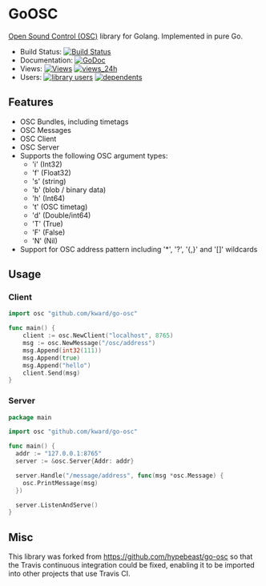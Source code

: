 # GoOSC

[Open Sound Control (OSC)](http://opensoundcontrol.org/introduction-osc) library for Golang. Implemented in pure Go.

* Build Status:  [![Build Status][CIStatus]][CIProject]
* Documentation: [![GoDoc][GoDocStatus]][GoDoc]
* Views:         [![Views][SGViews]][SGProject] [![views_24h][SGViews24h]][SGProject]
* Users:         [![library users][SGUsers]][SGProject] [![dependents][SGDependents]][SGProject]

## Features
  * OSC Bundles, including timetags
  * OSC Messages
  * OSC Client
  * OSC Server
  * Supports the following OSC argument types:
    * 'i' (Int32)
    * 'f' (Float32)
    * 's' (string)
    * 'b' (blob / binary data)
    * 'h' (Int64)
    * 't' (OSC timetag)
    * 'd' (Double/int64)
    * 'T' (True)
    * 'F' (False)
    * 'N' (Nil)
  * Support for OSC address pattern including '\*', '?', '{,}' and '[]' wildcards

## Usage

### Client

```go
import osc "github.com/kward/go-osc"

func main() {
    client := osc.NewClient("localhost", 8765)
    msg := osc.NewMessage("/osc/address")
    msg.Append(int32(111))
    msg.Append(true)
    msg.Append("hello")
    client.Send(msg)
}
```

### Server

```go
package main

import osc "github.com/kward/go-osc"

func main() {
  addr := "127.0.0.1:8765"
  server := &osc.Server{Addr: addr}

  server.Handle("/message/address", func(msg *osc.Message) {
    osc.PrintMessage(msg)
  })

  server.ListenAndServe()
}
```

## Misc
This library was forked from https://github.com/hypebeast/go-osc so that the Travis continuous integration could be fixed, enabling it to be imported into other projects that use Travis CI.


<!--- Links -->

[CIProject]: https://travis-ci.org/kward/go-osc
[CIStatus]: https://travis-ci.org/kward/go-osc.png?branch=master

[GoDoc]: https://godoc.org/github.com/kward/go-osc
[GoDocStatus]: https://godoc.org/github.com/kward/go-osc?status.svg

[SGProject]: https://sourcegraph.com/github.com/kward/go-osc
[SGDependents]: https://sourcegraph.com/api/repos/github.com/kward/go-osc/.badges/dependents.svg
[SGUsers]: https://sourcegraph.com/api/repos/github.com/kward/go-osc/.badges/library-users.svg
[SGViews]: https://sourcegraph.com/api/repos/github.com/kward/go-osc/.counters/views.svg
[SGViews24h]: https://sourcegraph.com/api/repos/github.com/kward/go-osc/.counters/views-24h.svg?no-count=1
